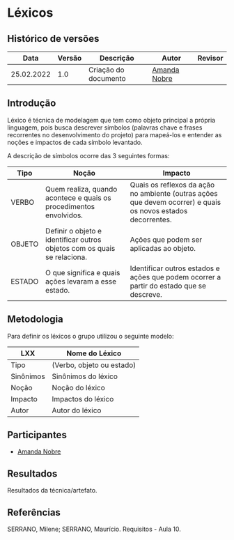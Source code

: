 # Léxicos

## Histórico de versões
| Data       | Versão | Descrição            | Autor                                        | Revisor |
| ---------- | ------ | -------------------- | -------------------------------------------- | ------- |
| 25.02.2022 | 1.0    | Criação do documento | [Amanda Nobre](https://github.com/AmandaNbr) |         |

## Introdução

Léxico é técnica de modelagem que tem como objeto principal a própria linguagem, pois busca descrever símbolos (palavras chave e frases recorrentes no desenvolvimento do projeto) para mapeá-los e entender as noções e impactos de cada símbolo levantado.

A descrição de símbolos ocorre das 3 seguintes formas:

| Tipo   | Noção                                                                    | Impacto                                                                                                      |
| ------ | ------------------------------------------------------------------------ | ------------------------------------------------------------------------------------------------------------ |
| VERBO  | Quem realiza, quando acontece e quais os procedimentos envolvidos.       | Quais os reflexos da ação no ambiente (outras ações que devem ocorrer) e quais os novos estados decorrentes. |
| OBJETO | Definir o objeto e identificar outros objetos com os quais se relaciona. | Ações que podem ser aplicadas ao objeto.                                                                     |
| ESTADO | O que significa e quais ações levaram a esse estado.                     | Identificar outros estados e ações que podem ocorrer a partir do estado que se descreve.                     |


## Metodologia

Para definir os léxicos o grupo utilizou o seguinte modelo:

| LXX       | Nome do Léxico            |
| --------- | ------------------------- |
| Tipo      | (Verbo, objeto ou estado) |
| Sinônimos | Sinônimos do léxico       |
| Noção     | Noção do léxico           |
| Impacto   | Impactos do léxico        |
| Autor     | Autor do léxico           |

## Participantes

- [Amanda Nobre](https://github.com/AmandaNbr)

## Resultados

Resultados da técnica/artefato.

## Referências

SERRANO, Milene; SERRANO, Maurício. Requisitos - Aula 10. 